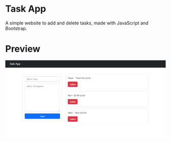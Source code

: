 # Task App
A simple website to add and delete tasks, made with JavaScript and Bootstrap.

# Preview
![preview](docs/task-app-preview.png)
